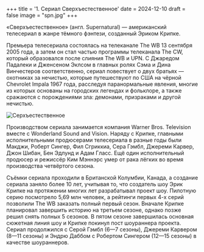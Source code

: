 +++
title = '1. Сериал Сверхъестественное'
date = 2024-12-10
draft = false
image = "spn.jpg"
+++

«Сверхъестественное» (англ. Supernatural) — американский телесериал в жанре тёмного фэнтези, созданный Эриком Крипке.

Премьера телесериала состоялась на телеканале The WB 13 сентября 2005 года, а затем он стал частью программы телеканала The CW, который образовался после слияния The WB и UPN. С Джаредом Падалеки и Дженсеном Эклсом в главных ролях Сэма и Дина Винчестеров соответственно, сериал повествует о двух братьях — охотниках за нечистью, которые путешествуют по США на чёрной Chevrolet Impala 1967 года, расследуя паранормальные явления, многие из которых основаны на городских легендах и фольклоре, а также сражаются с порождениями зла: демонами, призраками и другой нечистью. 

![Серхъестественное](https://sun9-65.userapi.com/impf/_4Cx27KXzUTgcrolm3x7XQLy4NEf-b5z3vFFaA/5rnnlx1dtS8.jpg?size=1280x719&quality=96&sign=0c40394173f30d46ef1514b8ccc93c88&c_uniq_tag=m6JnuE0eeabkUgFxg8kfzs6gpdzBFJutjvrHuAgZDnE&type=album)

Производством сериала занимается компания Warner Bros. Television вместе с Wonderland Sound and Vision. Наряду с Крипке, главными исполнительными продюсерами телесериала в разные годы были Макджи, Роберт Сингер, Фил Сгриккиа, Сера Гэмбл, Джереми Карвер, Джон Шибан, Бен Эдлунд и Адам Гласс. Ещё один исполнительный продюсер и режиссёр Ким Мэннэрс умер от рака лёгких во время производства четвёртого сезона.

Съёмки сериала проходили в Британской Колумбии, Канада, а создание сериала заняло более 10 лет, учитывая то, что создатель шоу Эрик Крипке на протяжении многих лет разрабатывал проект шоу. Пилотную серию посмотрело 5,69 млн человек, а рейтинги первых 4-х серий позволили The WB заказать полный первый сезон. Вначале Крипке планировал завершить историю на третьем сезоне, однако позже решил снять полных 5 сезонов. В пятом сезоне завершилась основная сюжетная линия шоу и Крипке покинул пост шоураннера проекта. Сериал продолжился с Серой Гэмбл (6—7 сезоны), Джереми Карвером (8—11 сезоны) и Эндрю Даббом с Робертом Сингером (12—15 сезоны) в качестве шоураннеров.